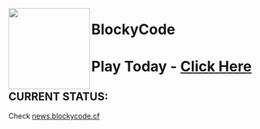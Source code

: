 <img src="https://cdn.discordapp.com/attachments/779509622947053568/792059793979736064/blocky.png" align="left" height="160px"><h1>BlockyCode</h1>

# Play Today - <a href='https://www.blockycode.cf'>Click Here</a>

## CURRENT STATUS:
Check <a href='https://news.blockycode.cf'>news.blockycode.cf</a>
